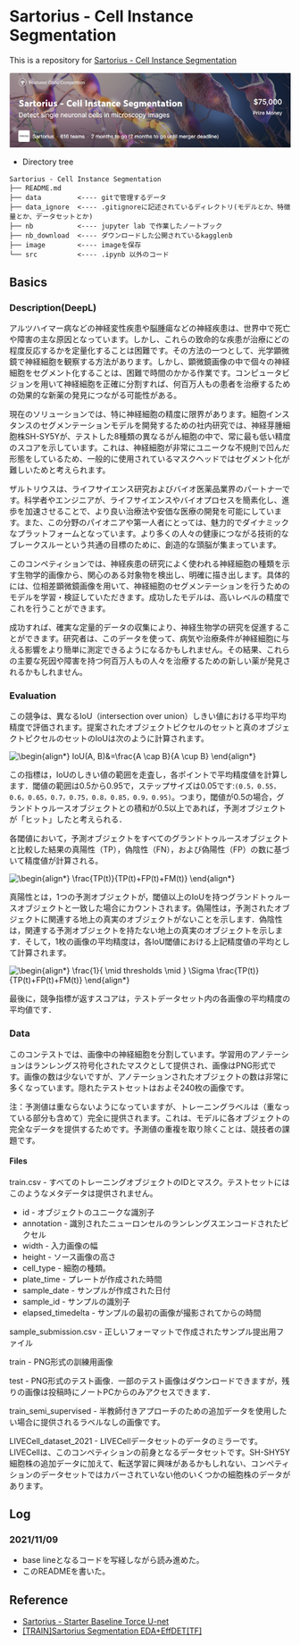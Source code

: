# Sartorius - Cell Instance Segmentation
This is a repository for [Sartorius - Cell Instance Segmentation](https://www.kaggle.com/c/sartorius-cell-instance-segmentation)

![](https://github.com/utibori-jp/Sartorius-Cell_Instance_Segmentation/blob/main/images/messageImage_1636380621699.jpg)

- Directory tree
```
Sartorius - Cell Instance Segmentation
├── README.md
├── data         <---- gitで管理するデータ
├── data_ignore  <---- .gitignoreに記述されているディレクトリ(モデルとか、特徴量とか、データセットとか)
├── nb           <---- jupyter lab で作業したノートブック
├── nb_download  <---- ダウンロードした公開されているkagglenb
├── image        <---- imageを保存
└── src          <---- .ipynb 以外のコード
```

## Basics
### Description(DeepL)
アルツハイマー病などの神経変性疾患や脳腫瘍などの神経疾患は、世界中で死亡や障害の主な原因となっています。しかし、これらの致命的な疾患が治療にどの程度反応するかを定量化することは困難です。その方法の一つとして、光学顕微鏡で神経細胞を観察する方法があります。しかし、顕微鏡画像の中で個々の神経細胞をセグメント化することは、困難で時間のかかる作業です。コンピュータビジョンを用いて神経細胞を正確に分割すれば、何百万人もの患者を治療するための効果的な新薬の発見につながる可能性がある。

現在のソリューションでは、特に神経細胞の精度に限界があります。細胞インスタンスのセグメンテーションモデルを開発するための社内研究では、神経芽腫細胞株SH-SY5Yが、テストした8種類の異なるがん細胞の中で、常に最も低い精度のスコアを示しています。これは、神経細胞が非常にユニークな不規則で凹んだ形態をしているため、一般的に使用されているマスクヘッドではセグメント化が難しいためと考えられます。

ザルトリウスは、ライフサイエンス研究およびバイオ医薬品業界のパートナーです。科学者やエンジニアが、ライフサイエンスやバイオプロセスを簡素化し、進歩を加速させることで、より良い治療法や安価な医療の開発を可能にしています。また、この分野のパイオニアや第一人者にとっては、魅力的でダイナミックなプラットフォームとなっています。より多くの人々の健康につながる技術的なブレークスルーという共通の目標のために、創造的な頭脳が集まっています。

このコンペティションでは、神経疾患の研究によく使われる神経細胞の種類を示す生物学的画像から、関心のある対象物を検出し、明確に描き出します。具体的には、位相差顕微鏡画像を用いて、神経細胞のセグメンテーションを行うためのモデルを学習・検証していただきます。成功したモデルは、高いレベルの精度でこれを行うことができます。

成功すれば、確実な定量的データの収集により、神経生物学の研究を促進することができます。研究者は、このデータを使って、病気や治療条件が神経細胞に与える影響をより簡単に測定できるようになるかもしれません。その結果、これらの主要な死因や障害を持つ何百万人もの人々を治療するための新しい薬が発見されるかもしれません。

### Evaluation
この競争は、異なるIoU（intersection over union）しきい値における平均平均精度で評価されます。提案されたオブジェクトピクセルのセットと真のオブジェクトピクセルのセットのIoUは次のように計算されます。

![\begin{align*}
IoU(A, B)&=\frac{A \cap B}{A \cup B}
\end{align*}
](https://render.githubusercontent.com/render/math?math=%5Cdisplaystyle+%5Cbegin%7Balign%2A%7D%0AIoU%28A%2C+B%29%26%3D%5Cfrac%7BA+%5Ccap+B%7D%7BA+%5Ccup+B%7D%0A%5Cend%7Balign%2A%7D%0A)

この指標は，IoUのしきい値の範囲を走査し，各ポイントで平均精度値を計算します．閾値の範囲は0.5から0.95で，ステップサイズは0.05です:`(0.5，0.55，0.6，0.65，0.7，0.75，0.8，0.85，0.9，0.95)`。つまり，閾値が0.5の場合，グランドトゥルースオブジェクトとの積和が0.5以上であれば，予測オブジェクトが「ヒット」したと考えられる．

各閾値において，予測オブジェクトをすべてのグランドトゥルースオブジェクトと比較した結果の真陽性（TP），偽陰性（FN），および偽陽性（FP）の数に基づいて精度値が計算される。

![\begin{align*}
\frac{TP(t)}{TP(t)+FP(t)+FM(t)}
\end{align*}
](https://render.githubusercontent.com/render/math?math=%5Cdisplaystyle+%5Cbegin%7Balign%2A%7D%0A%5Cfrac%7BTP%28t%29%7D%7BTP%28t%29%2BFP%28t%29%2BFM%28t%29%7D%0A%5Cend%7Balign%2A%7D%0A)

真陽性とは，1つの予測オブジェクトが，閾値以上のIoUを持つグランドトゥルースオブジェクトと一致した場合にカウントされます。偽陽性は，予測されたオブジェクトに関連する地上の真実のオブジェクトがないことを示します．偽陰性は，関連する予測オブジェクトを持たない地上の真実のオブジェクトを示します．そして，1枚の画像の平均精度は，各IoU閾値における上記精度値の平均として計算されます。

![\begin{align*}
\frac{1}{ \mid thresholds \mid } \Sigma \frac{TP(t)}{TP(t)+FP(t)+FM(t)}
\end{align*}
](https://render.githubusercontent.com/render/math?math=%5Cdisplaystyle+%5Cbegin%7Balign%2A%7D%0A%5Cfrac%7B1%7D%7B+%5Cmid+thresholds+%5Cmid+%7D+%5CSigma+%5Cfrac%7BTP%28t%29%7D%7BTP%28t%29%2BFP%28t%29%2BFM%28t%29%7D%0A%5Cend%7Balign%2A%7D%0A)
 
最後に，競争指標が返すスコアは，テストデータセット内の各画像の平均精度の平均値です．

### Data
このコンテストでは、画像中の神経細胞を分割しています。学習用のアノテーションはランレングス符号化されたマスクとして提供され、画像はPNG形式です。画像の数は少ないですが、アノテーションされたオブジェクトの数は非常に多くなっています。隠れたテストセットはおよそ240枚の画像です。

注：予測値は重ならないようになっていますが、トレーニングラベルは（重なっている部分も含めて）完全に提供されます。これは、モデルに各オブジェクトの完全なデータを提供するためです。予測値の重複を取り除くことは、競技者の課題です。

#### Files
train.csv - すべてのトレーニングオブジェクトのIDとマスク。テストセットにはこのようなメタデータは提供されません。
* id - オブジェクトのユニークな識別子
* annotation - 識別されたニューロンセルのランレングスエンコードされたピクセル
* width - 入力画像の幅
* height - ソース画像の高さ
* cell_type - 細胞の種類。
* plate_time - プレートが作成された時間
* sample_date - サンプルが作成された日付
* sample_id - サンプルの識別子
* elapsed_timedelta - サンプルの最初の画像が撮影されてからの時間

sample_submission.csv - 正しいフォーマットで作成されたサンプル提出用ファイル

train - PNG形式の訓練用画像

test - PNG形式のテスト画像．一部のテスト画像はダウンロードできますが，残りの画像は投稿時にノートPCからのみアクセスできます．

train_semi_supervised - 半教師付きアプローチのための追加データを使用したい場合に提供されるラベルなしの画像です。

LIVECell_dataset_2021 - LIVECellデータセットのデータのミラーです。LIVECellは、このコンペティションの前身となるデータセットです。SH-SHY5Y細胞株の追加データに加えて、転送学習に興味があるかもしれない、コンペティションのデータセットではカバーされていない他のいくつかの細胞株のデータがあります。

## Log
### 2021/11/09
* base lineとなるコードを写経しながら読み進めた。
* このREADMEを書いた。


## Reference
* [Sartorius - Starter Baseline Torce U-net](https://www.kaggle.com/julian3833/sartorius-starter-baseline-torch-u-net)
* [[TRAIN]Sartorius Segmentation EDA+EffDET[TF]](https://www.kaggle.com/julian3833/sartorius-starter-baseline-torch-u-net)






